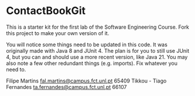 # ContactBookGit
This is a starter kit for the first lab of the Software Engineering Course.
Fork this project to make your own version of it.

You will notice some things need to be updated in this code. It was originally made with Java 8 and JUnit 4. The plan is for you to still use JUnit 4, but you can and should use a more recent version, like Java 21. You may also note a few other redundant things (e.g. imports). Fix whatever you need to.

Filipe Martins fal.martins@campus.fct.unl.pt 65409
Tikkou - Tiago Fernandes ta.fernandes@campus.fct.unl.pt 66107
